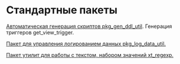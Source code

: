# Стандартные пакеты

[Автоматическая генерация скриптов pkg\_gen\_ddl\_util](https://bsoft.gitbook.io/wiki/razrabotka/obekty-oracle/standartnye-pakety/avtomaticheskaya-generaciya-skriptov-pkg_gen_ddl_util). Генерация триггеров get\_view\_trigger.

[Пакет для управления логированием данных pkg\_log\_data\_util.](https://bsoft.gitbook.io/wiki/razrabotka/obekty-oracle/standartnye-pakety/paket-dlya-upravleniya-logirovaniem-dannykh-pkg_log_data_util)

[Пакет утилит для работы с текстом, набором значений xt\_regexp.](https://bsoft.gitbook.io/wiki/razrabotka/obekty-oracle/standartnye-pakety/paket-utilit-dlya-raboty-s-tekstom-naborom-znachenii-xt_regexp)

